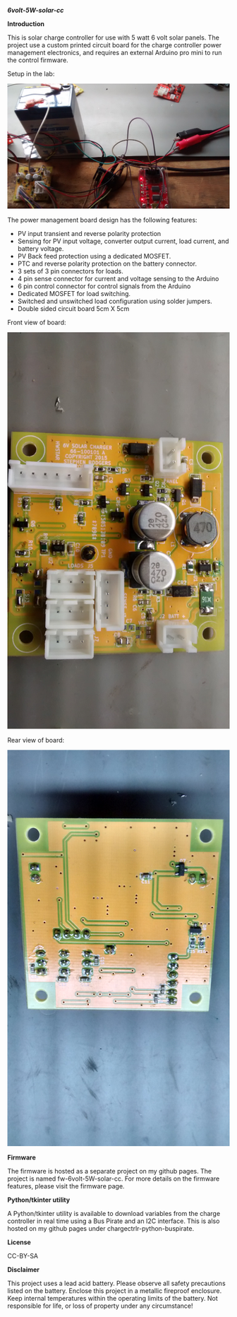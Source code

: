 ***6volt-5W-solar-cc***

**Introduction**

This is solar charge controller for use with 5 watt 6 volt solar panels.
The project use a custom printed circuit board for the charge controller
power management electronics, and requires an external Arduino pro mini
to run the control firmware.

Setup in the lab:

![ProjectSetup](Setup.jpg)

The power management board design has the following features:

* PV input transient and reverse polarity protection
* Sensing for PV input voltage, converter output current, load current,
and battery voltage.
* PV Back feed protection using a dedicated MOSFET.
* PTC and reverse polarity protection on the battery connector.
* 3 sets of 3 pin connectors for loads. 
* 4 pin sense connector for current and voltage sensing to the Arduino
* 6 pin control connector for control signals from the Arduino
* Dedicated MOSFET for load switching.
* Switched and unswitched load configuration using solder jumpers.
* Double sided circuit board 5cm X 5cm

Front view of board:

![BoardFront](Board-Front.jpg)

Rear view of board:

![BoardRear](Board-Rear.jpg)

**Firmware**

The firmware is hosted as a separate project on my github pages.
The project is named fw-6volt-5W-solar-cc. For more details on
the firmware features, please visit the firmware page.

**Python/tkinter utility**

A Python/tkinter utility is available to download variables from the
charge controller in real time using a Bus Pirate and an I2C interface.
This is also hosted on my github pages under 
chargectrlr-python-buspirate.

**License**

CC-BY-SA

**Disclaimer**

This project uses a lead acid battery. Please observe all safety 
precautions listed on the battery. Enclose this project in a metallic
fireproof enclosure. Keep internal temperatures within the operating
limits of the battery. Not responsible for life, or loss of property
under any circumstance!


